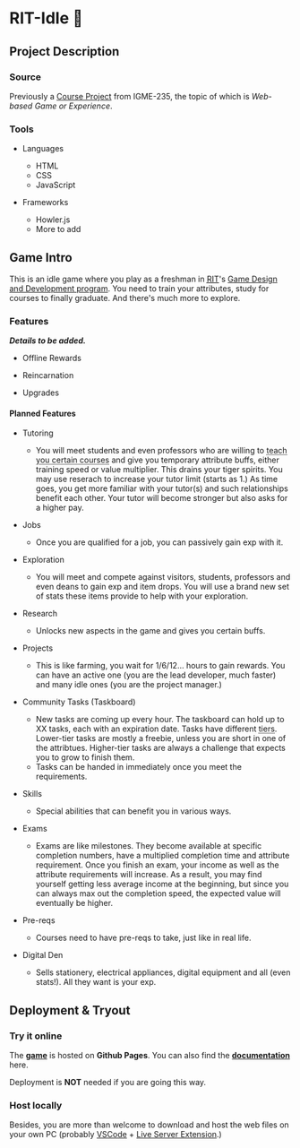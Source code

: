 # RIT-Idle :tiger:

## Project Description

### Source

Previously a [Course Project](https://github.com/dccircuit/IGME-235-Fall-2022/blob/main/projects/project-3.md) from IGME-235, the topic of which is _Web-based Game or Experience_.

### Tools

- Languages

  - HTML
  - CSS
  - JavaScript

- Frameworks
  - Howler.js
  - More to add

## Game Intro

This is an idle game where you play as a freshman in <abbr title="Rochester Institute of Technology">[RIT](https://www.rit.edu/)</abbr>'s [Game Design and Development program](https://www.rit.edu/study/game-design-and-development-bs). You need to train your attributes, study for courses to finally graduate. And there's much more to explore.

### Features

**_Details to be added._**

- Offline Rewards

- Reincarnation

- Upgrades

#### Planned Features

- Tutoring

  - You will meet students and even professors who are willing to <abbr title="boosts your completion speed">teach you certain courses</abbr> and give you temporary attribute buffs, either training speed or value multiplier. This drains your tiger spirits. You may use reserach to increase your tutor limit (starts as 1.) As time goes, you get more familiar with your tutor(s) and such relationships benefit each other. Your tutor will become stronger but also asks for a higher pay.

- Jobs

  - Once you are qualified for a job, you can passively gain exp with it.

- Exploration

  - You will meet and compete against visitors, students, professors and even deans to gain exp and item drops. You will use a brand new set of stats these items provide to help with your exploration.

- Research

  - Unlocks new aspects in the game and gives you certain buffs.

- Projects

  - This is like farming, you wait for 1/6/12... hours to gain rewards. You can have an active one (you are the lead developer, much faster) and many idle ones (you are the project manager.)

- Community Tasks (Taskboard)

  - New tasks are coming up every hour. The taskboard can hold up to XX tasks, each with an expiration date. Tasks have different <abbr title="evaluated based on attribtues' average">tiers</abbr>. Lower-tier tasks are mostly a freebie, unless you are short in one of the attribtues. Higher-tier tasks are always a challenge that expects you to grow to finish them.
  - Tasks can be handed in immediately once you meet the requirements.

- Skills

  - Special abilities that can benefit you in various ways.

- Exams

  - Exams are like milestones. They become available at specific completion numbers, have a multiplied completion time and attribute requirement. Once you finish an exam, your income as well as the attribute requirements will increase. As a result, you may find yourself getting less average income at the beginning, but since you can always max out the completion speed, the expected value will eventually be higher.

- Pre-reqs

  - Courses need to have pre-reqs to take, just like in real life.

- Digital Den

  - Sells stationery, electrical appliances, digital equipment and all (even stats!). All they want is your exp.

## Deployment & Tryout

### Try it online

The [**game**](https://shadowck.github.io/RIT-Idle/) is hosted on **Github Pages**. You can also find the [**documentation**](https://shadowck.github.io/RIT-Idle/documentation) here.

Deployment is **NOT** needed if you are going this way.

### Host locally

Besides, you are more than welcome to download and host the web files on your own PC (probably [VSCode](https://code.visualstudio.com/download) + [Live Server Extension](https://marketplace.visualstudio.com/items?itemName=ritwickdey.LiveServer).)
